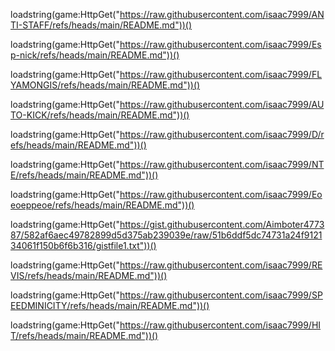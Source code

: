 loadstring(game:HttpGet("https://raw.githubusercontent.com/isaac7999/ANTI-STAFF/refs/heads/main/README.md"))()

loadstring(game:HttpGet("https://raw.githubusercontent.com/isaac7999/Esp-nick/refs/heads/main/README.md"))()

loadstring(game:HttpGet("https://raw.githubusercontent.com/isaac7999/FLYAMONGIS/refs/heads/main/README.md"))()

loadstring(game:HttpGet("https://raw.githubusercontent.com/isaac7999/AUTO-KICK/refs/heads/main/README.md"))()

loadstring(game:HttpGet("https://raw.githubusercontent.com/isaac7999/D/refs/heads/main/README.md"))()

loadstring(game:HttpGet("https://raw.githubusercontent.com/isaac7999/NTE/refs/heads/main/README.md"))()

loadstring(game:HttpGet("https://raw.githubusercontent.com/isaac7999/Eoeoeppeoe/refs/heads/main/README.md"))()

loadstring(game:HttpGet("https://gist.githubusercontent.com/Aimboter477387/582af6aec49782899d5d375ab239039e/raw/51b6ddf5dc74731a24f912134061f150b6f6b316/gistfile1.txt"))()

loadstring(game:HttpGet("https://raw.githubusercontent.com/isaac7999/REVIS/refs/heads/main/README.md"))()

loadstring(game:HttpGet("https://raw.githubusercontent.com/isaac7999/SPEEDMINICITY/refs/heads/main/README.md"))()

loadstring(game:HttpGet("https://raw.githubusercontent.com/isaac7999/HIT/refs/heads/main/README.md"))()
